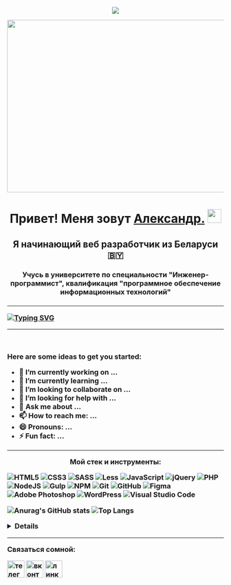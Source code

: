 <div align="center">

![](https://komarev.com/ghpvc/?username=alexandrtanana)
</div>
<img src="https://raw.githubusercontent.com/alexandrtanana/icons-for-github/master/banner.jpg" width="900" height="400"></img>
<h1 align="center">Привет! Меня зовут <a href="https://vk.com/alexandrtanana" target="_blank">Александр.</a> 
<img src="https://github.com/blackcater/blackcater/raw/main/images/Hi.gif" height="32"/></h1>
<h2 align="center">Я начинающий веб разработчик из Беларуси  🇧🇾 </h2>
<h3 align="center">Учусь в университете по специальности "Инженер-программист", квалификация "программное обеспечение информационных технологий" <h3>
<hr>

<a href="https://git.io/typing-svg"><img src="https://readme-typing-svg.herokuapp.com?font=&weight=500&size=18&color=BDFF00&multiline=true&width=700&lines=%D0%95%D1%81%D0%BB%D0%B8+%D0%B4%D0%B5%D0%B9%D1%81%D1%82%D0%B2%D0%B8%D1%82%D0%B5%D0%BB%D1%8C%D0%BD%D0%BE+%D1%85%D0%BE%D1%82%D0%B8%D1%82%D0%B5+%D1%81%D0%B4%D0%B5%D0%BB%D0%B0%D1%82%D1%8C+%D0%BA%D0%B0%D1%80%D1%8C%D0%B5%D1%80%D1%83%2C+%D0%B7%D0%B0%D0%B1%D1%83%D0%B4%D1%8C%D1%82%D0%B5+%D1%81%D0%BB%D0%BE%D0%B2%D0%BE+%C2%AB%D0%B1%D1%8B%D1%81%D1%82%D1%80%D0%B5%D0%B5%C2%BB.+;%D0%91%D1%8B%D1%81%D1%82%D1%80%D0%BE+%D0%BC%D0%BE%D0%B6%D0%BD%D0%BE+%D1%81%D1%82%D0%B0%D1%82%D1%8C+%D1%82%D0%BE%D0%BB%D1%8C%D0%BA%D0%BE+%C2%AB%D0%BE%D1%84%D0%B8%D1%81%D0%BD%D1%8B%D0%BC+%D0%BF%D0%BB%D0%B0%D0%BD%D0%BA%D1%82%D0%BE%D0%BD%D0%BE%D0%BC%C2%BB." alt="Typing SVG" /></a>
<hr>
 
<br/>

Here are some ideas to get you started:

- 🔭 I’m currently working on ...
- 🌱 I’m currently learning ...
- 👯 I’m looking to collaborate on ... 
- 🤔 I’m looking for help with ...
- 💬 Ask me about ...
- 📫 How to reach me: ...
- 😄 Pronouns: ...
- ⚡ Fun fact: ... 


<hr>
<p align="center" color=bdff00> Мой стек и инструменты:</p>

  ![HTML5](https://img.shields.io/badge/html5-%23E34F26.svg?style=for-the-badge&logo=html5&logoColor=white)
  ![CSS3](https://img.shields.io/badge/css3-%231572B6.svg?style=for-the-badge&logo=css3&logoColor=white)
  ![SASS](https://img.shields.io/badge/SASS-hotpink.svg?style=for-the-badge&logo=SASS&logoColor=white)
  ![Less](https://img.shields.io/badge/less-2B4C80?style=for-the-badge&logo=less&logoColor=white)
  ![JavaScript](https://img.shields.io/badge/javascript-%23323330.svg?style=for-the-badge&logo=javascript&logoColor=%23F7DF1E)
  ![jQuery](https://img.shields.io/badge/jquery-%230769AD.svg?style=for-the-badge&logo=jquery&logoColor=white)
  ![PHP](https://img.shields.io/badge/php-%23777BB4.svg?style=for-the-badge&logo=php&logoColor=white)
  ![NodeJS](https://img.shields.io/badge/node.js-6DA55F?style=for-the-badge&logo=node.js&logoColor=white)
  ![Gulp](https://img.shields.io/badge/GULP-%23CF4647.svg?style=for-the-badge&logo=gulp&logoColor=white)
  ![NPM](https://img.shields.io/badge/NPM-%23CB3837.svg?style=for-the-badge&logo=npm&logoColor=white)
  ![Git](https://img.shields.io/badge/git-%23F05033.svg?style=for-the-badge&logo=git&logoColor=white)
  ![GitHub](https://img.shields.io/badge/github-%23121011.svg?style=for-the-badge&logo=github&logoColor=white)
  ![Figma](https://img.shields.io/badge/figma-%23F24E1E.svg?style=for-the-badge&logo=figma&logoColor=white)
  ![Adobe Photoshop](https://img.shields.io/badge/adobe%20photoshop-%2331A8FF.svg?style=for-the-badge&logo=adobe%20photoshop&logoColor=white)
  ![WordPress](https://img.shields.io/badge/WordPress-%23117AC9.svg?style=for-the-badge&logo=WordPress&logoColor=white)
  ![Visual Studio Code](https://img.shields.io/badge/Visual%20Studio%20Code-0078d7.svg?style=for-the-badge&logo=visual-studio-code&logoColor=white)


![Anurag's GitHub stats](https://github-readme-stats.vercel.app/api?username=alexandrtanana&theme=dark&title_color=bdff00)
![Top Langs](https://github-readme-stats.vercel.app/api/top-langs/?username=alexandrtanana&langs_count=8&theme=dark&title_color=bdff00)

<details>

![Alt text](https://spotify-recently-played-readme.vercel.app/api?user=31jmhnmgixq76jppbx4ykcuggkia&width=300)
</details>

<hr>
<p>Связаться сомной:</p>
<a href="https://t.me/Default94" target="_blank"><img src="https://raw.githubusercontent.com/alexandrtanana/icons-for-github/master/telegram_tile_logo_icon_169640.png?token=GHSAT0AAAAAAB57WTM6FNCH6M54D3O7ZB2CY7EC35Q" width="40" height="40" alt="телеграм"></img></a>
<a href="https://vk.com/alexandrtanana" target="_blank"><img src="https://raw.githubusercontent.com/alexandrtanana/icons-for-github/master/iconfinder-social-media-applications-32vk-4102593_113806.png?token=GHSAT0AAAAAAB57WTM6GD3H666Q4U35HC54Y7EC3FQ" width="40" height="40" alt="вконтакте"></img></a>
<a href="http://www.linkedin.com/in/alexandrtanana" target="_blank"><img src="https://raw.githubusercontent.com/alexandrtanana/icons-for-github/master/iconfinder-social-media-applications-14linkedin-4102586_113786.png?token=GHSAT0AAAAAAB57WTM64QPOEVNGIWU6V6HKY7ECZ6A" width="40" height="40" alt="линкед ин"></img></a>